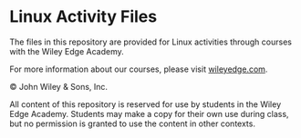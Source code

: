 # Linux Activity Files
The files in this repository are provided for Linux activities through courses with the Wiley Edge Academy.

For more information about our courses, please visit [wileyedge.com](https://www.wiley.com/edge/). 

&copy; John Wiley & Sons, Inc.

All content of this repository is reserved for use by students in the Wiley Edge Academy. Students may make a copy for their own use during class, but no permission is granted to use the content in other contexts. 

